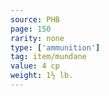 ```yaml
---
source: PHB
page: 150
rarity: none
type: ['ammunition']
tag: item/mundane
value: 4 cp
weight: 1½ lb.
---
```


